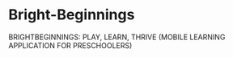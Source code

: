 # Bright-Beginnings
BRIGHTBEGINNINGS: PLAY, LEARN, THRIVE (MOBILE LEARNING APPLICATION FOR PRESCHOOLERS)
